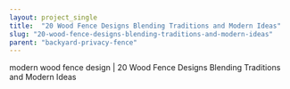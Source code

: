 ```yaml
---
layout: project_single
title:  "20 Wood Fence Designs Blending Traditions and Modern Ideas"
slug: "20-wood-fence-designs-blending-traditions-and-modern-ideas"
parent: "backyard-privacy-fence"
---
```

modern wood fence design | 20 Wood Fence Designs Blending Traditions and Modern Ideas